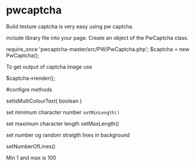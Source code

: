 # pwcaptcha

Build texture captcha is very easy using pw captcha.

include library file into your page. Create an object of the PwCaptcha class.

require_once 'pwcaptcha-master/src/PW/PwCaptcha.php';
$captcha = new PwCaptcha();


To get output of captcha image use

$captcha->render();


#configre methods

setIsMultiColourText( boolean )

set minimum character number 
<code>setMinLength()</code>

set maximum character length
setMaxLength() 

set number og random straigth lines in background

setNumberOfLines()

Min 1 and max is 100



